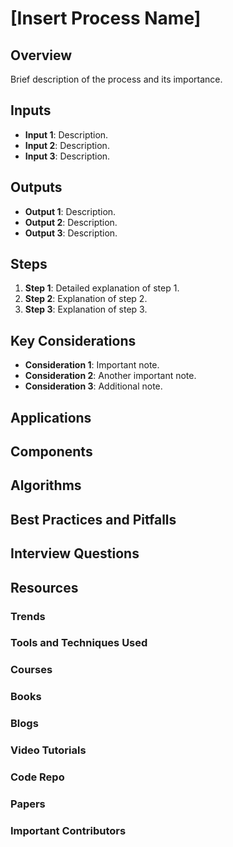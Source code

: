 <!-- Template Type: Process -->
<!-- Topic: [Insert Process Topic] -->
# [Insert Process Name]
<!-- Example Use Case:
Process: Path Planning for Autonomous Vehicles
Inputs: Map, Vehicle State, Destination
Outputs: Optimal Path, Navigation Commands
Steps:
Data Collection
Pathfinding Algorithm (e.g., A* or Dijkstra)
Path Optimization
Dynamic Obstacle Avoidance
Key Considerations: Real-time performance, safety protocols, dynamic environment handling -->

## Overview
Brief description of the process and its importance.

## Inputs
- **Input 1**: Description.
- **Input 2**: Description.
- **Input 3**: Description.

## Outputs
- **Output 1**: Description.
- **Output 2**: Description.
- **Output 3**: Description.

## Steps
1. **Step 1**: Detailed explanation of step 1.
2. **Step 2**: Explanation of step 2.
3. **Step 3**: Explanation of step 3.

## Key Considerations
- **Consideration 1**: Important note.
- **Consideration 2**: Another important note.
- **Consideration 3**: Additional note.

## Applications

## Components

## Algorithms

## Best Practices and Pitfalls

## Interview Questions

## Resources

### Trends

### Tools and Techniques Used

### Courses

### Books

### Blogs

### Video Tutorials

### Code Repo

### Papers

### Important Contributors
